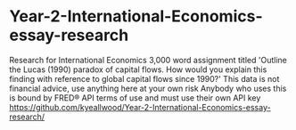 # Year-2-International-Economics-essay-research
Research for International Economics 3,000 word assignment titled 'Outline the Lucas (1990) paradox of capital flows. How would you explain this finding with reference to global capital flows since 1990?'
This data is not financial advice, use anything here at your own risk
Anybody who uses this is bound by FRED® API terms of use and must use their own API key
https://github.com/kyeallwood/Year-2-International-Economics-essay-research/
